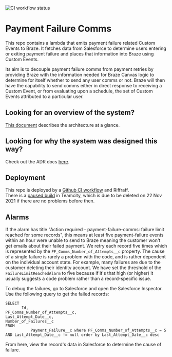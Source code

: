![CI workflow status](https://github.com/guardian/payment-failure-comms/actions/workflows/ci.yml/badge.svg)

# Payment Failure Comms

This repo contains a lambda that emits payment failure related Custom Events to Braze. It fetches data from Salesforce to determine users entering or exiting payment failure and places that information into Braze using Custom Events.

Its aim is to decouple payment failure comms from payment retries by providing Braze with the information needed for Braze Canvas logic to determine for itself whether to send any user comms or not. Braze will then have the capability to send comms either in direct response to receiving a Custom Event, or from evaluating upon a schedule, the set of Custom Events attributed to a particular user.

## Looking for an overview of the system?

[This document](https://docs.google.com/document/d/1it8R7ijGvAT79fcJmKTaBvo_ih4oJjCvCDO7EKh_R6Y/edit?usp=sharing) describes the architecture at a glance.

## Looking for why the system was designed this way?

Check out the ADR docs [here](https://drive.google.com/drive/folders/1UZ7_HDLACKOkOMos3j_7J4X0OJjwk97v?usp=sharing).

## Deployment

This repo is deployed by a [Github CI workflow](https://github.com/guardian/payment-failure-comms/blob/main/.github/workflows/ci.yml) and Riffraff.  
There is a [paused build](https://teamcity.gutools.co.uk/buildConfiguration/memsub_MembershipAdmin_Build?branch=%3Cdefault%3E&buildTypeTab=overview&mode=builds) in Teamcity, which is due to be deleted on 22 Nov 2021 if there are no problems before then.

## Alarms

If the alarm has title "Action required - payment-failure-comms: failure limit reached for some records", this means at least five payment-failure events within an hour were unable to send to Braze meaning the customer won't get emails about their failed payment. We retry each record five times which is represented by the `PF_Comms_Number_of_Attempts__c` property. The cause of a single failure is rarely a problem with the code, and is rather dependent on the individual account state. For example, many failures are due to the customer deleting their identity account. We have set the threshold of the `FailureLimitReachedAlarm` to five because if it's that high (or higher) it usually suggests a code problem rather than a record-specific issue.

To debug the failures, go to Salesforce and open the Salesforce Inspector. Use the following query to get the failed records:

```
SELECT
       Id,
PF_Comms_Number_of_Attempts__c,
Last_Attempt_Date__c,
Number_of_Failures__c
FROM
           Payment_Failure__c where PF_Comms_Number_of_Attempts__c = 5 AND Last_Attempt_Date__c != null order by Last_Attempt_Date__c desc
```

From here, view the record's data in Salesforce to determine the cause of failure. 
